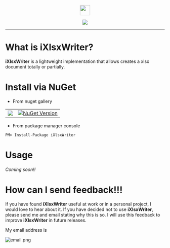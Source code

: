 <p align="center">
  <img src="https://cdn.rawgit.com/iAJTin/iXlsxWriter/master/nuget/iXlsxWriter.png"  
       height="32"/>
</p>
<p align="center">
  <a href="https://github.com/iAJTin/iXlsxWriter">
    <img src="https://img.shields.io/badge/iTin-iXlsxWriter-green.svg?style=flat"/>
  </a>
</p>

***

# What is iXlsxWriter?
**iXlsxWriter** is a lightweight implementation that allows creates a xlsx document totally or partially.

# Install via NuGet

- From nuget gallery

<table>
  <tr>
    <td>
      <a href="https://github.com/iAJTin/iXlsxWriter">
        <img src="https://img.shields.io/badge/-iXlsxWriter-green.svg?style=flat"/>
      </a>
    </td>
    <td>
      <a href="https://www.nuget.org/packages/iXlsxWriter/">
        <img alt="NuGet Version" 
             src="https://img.shields.io/nuget/v/iXlsxWriter.svg" /> 
      </a>
    </td>  
  </tr>
</table>

- From package manager console

```PM> Install-Package iXlsxWriter```


# Usage

   ###### Coming soon!!

# How can I send feedback!!!

If you have found **iXlsxWriter** useful at work or in a personal project, I would love to hear about it. If you have decided not to use **iXlsxWriter**, please send me and email stating why this is so. I will use this feedback to improve **iXlsxWriter** in future releases.

My email address is 

![email.png][email] 

[CHANGELOG]: https://github.com/iAJTin/iSMBIOS/blob/master/CHANGELOG.md
[email]: ./assets/email.png "email"
